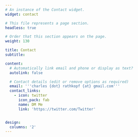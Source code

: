 ```yaml
---
# An instance of the Contact widget.
widget: contact

# This file represents a page section.
headless: true

# Order that this section appears on the page.
weight: 130

title: Contact
subtitle:

content:
  # Automatically link email and phone or display as text?
  autolink: false

  # Contact details (edit or remove options as required)
  email: '''charles {dot} rathkopf {at} gmail.com'''
  contact_links:
    - icon: twitter
      icon_pack: fab
      name: DM Me
      link: 'https://twitter.com/Twitter'


design:
  columns: '2'
---
```

